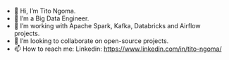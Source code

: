 - 👋 Hi, I’m Tito Ngoma.
- 👀 I’m a Big Data Engineer.
- 🌱 I’m working with Apache Spark, Kafka, Databricks and Airflow projects.
- 💞️ I’m looking to collaborate on open-source projects.
- 📫 How to reach me:
  Linkedin: https://www.linkedin.com/in/tito-ngoma/
